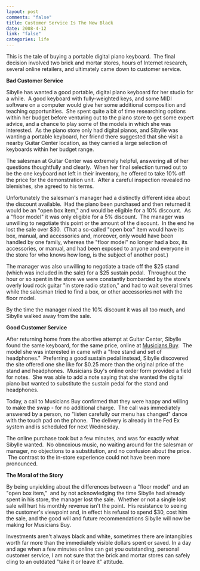```yaml
--- 
layout: post
comments: "false"
title: Customer Service Is The New Black
date: 2008-4-12
link: "false"
categories: life
---
```

This is the tale of buying a portable digital piano keyboard.  The final decision involved two brick and mortar stores, hours of Internet research, several online retailers, and ultimately came down to customer service.  

<strong>Bad Customer Service</strong>

Sibylle has wanted a good portable, digital piano keyboard for her studio for a while.  A good keyboard with fully-weighted keys, and some MIDI software on a computer would give her some additional composition and teaching opportunities.  She spent quite a bit of time researching options within her budget before venturing out to the piano store to get some expert advice, and a chance to play some of the models in which she was interested.  As the piano store only had digital pianos, and Sibylle was wanting a portable keyboard, her friend there suggested that she visit a nearby Guitar Center location, as they carried a large selection of keyboards within her budget range.

The salesman at Guitar Center was extremely helpful, answering all of her questions thoughtfully and clearly.  When her final selection turned out to be the one keyboard not left in their inventory, he offered to take 10% off the price for the demonstration unit.  After a careful inspection revealed no blemishes, she agreed to his terms.

Unfortunately the salesman's manager had a distinctly different idea about the discount available.  Had the piano been purchased and then returned it would be an "open box item," and would be eligible for a 10% discount.  As a "floor model" it was only eligible for a 5% discount.  The manager was unwilling to negotiate this point or the amount of the discount.  In the end he lost the sale over $30.  (That a so-called "open box" item would have its box, manual, and accessories and, moreover, only would have been handled by one family, whereas the "floor model" no longer had a box, its accessories, or manual, and had been exposed to anyone and everyone in the store for who knows how long, is the subject of another post.)

The manager was also unwilling to negotiate a trade off the $25 stand (which was included in the sale) for a $25 sustain pedal.  Throughout the hour or so spent in the store we were constantly bombarded by the store's overly loud rock guitar "in store radio station," and had to wait several times while the salesman tried to find a box, or other accessories not with the floor model.

By the time the manager nixed the 10% discount it was all too much, and Sibylle walked away from the sale.  

<strong>Good Customer Service</strong>

After returning home from the abortive attempt at Guitar Center, Sibylle found the same keyboard, for the same price, online at <a title="Musicians Buy" href="http://musiciansbuy.com">Musicians Buy</a>.  The model she was interested in came with a "free stand and set of headphones."  Preferring a good sustain pedal instead, Sibylle discovered the site offered one she like for $0.25 more than the original price of the stand and headphones.  Musicians Buy's online order form provided a field for notes.  She was able to add a note saying that she wanted the digital piano but wanted to substitute the sustain pedal for the stand and headphones.

Today, a call to Musicians Buy confirmed that they were happy and willing to make the swap - for no additional charge.  The call was immediately answered by a person, no "listen carefully our menu has changed" dance with the touch pad on the phone.  The delivery is already in the Fed Ex system and is scheduled for next Wednesday.

The online purchase took but a few minutes, and was for exactly what Sibylle wanted.  No obnoxious music, no waiting around for the salesman or manager, no objections to a substitution, and no confusion about the price.  The contrast to the in-store experience could not have been more pronounced.

<strong>The Moral of the Story</strong>

By being unyielding about the differences between a "floor model" and an "open box item,"  and by not acknowledging the time Sibylle had already spent in his store, the manager lost the sale.  Whether or not a single lost sale will hurt his monthly revenue isn't the point.  His resistance to seeing the customer's viewpoint and, in effect his refusal to spend $30, cost him the sale, and the good will and future recommendations Sibylle will now be making for Musicians Buy. 

Investments aren't always black and white, sometimes there are intangibles worth far more than the immediately visible dollars spent or saved. In a day and age when a few minutes online can get you outstanding, personal customer service, I am not sure that the brick and mortar stores can safely cling to an outdated "take it or leave it" attitude.
